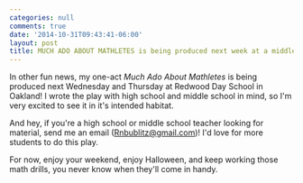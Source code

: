 ```yaml
---
categories: null
comments: true
date: '2014-10-31T09:43:41-06:00'
layout: post
title: MUCH ADO ABOUT MATHLETES is being produced next week at a middle school
---
```


In other fun news, my one-act *Much Ado About Mathletes* is being produced next Wednesday and Thursday at Redwood Day School in Oakland! I wrote the play with high school and middle school in mind, so I'm very excited to see it in it's intended habitat. 

And hey, if you're a high school or middle school teacher looking for material, send me an email ([Rnbublitz@gmail.com](mailto:rnbublitz@gmail.com))! I'd love for more students to do this play.

For now, enjoy your weekend, enjoy Halloween, and keep working those math drills, you never know when they'll come in handy.